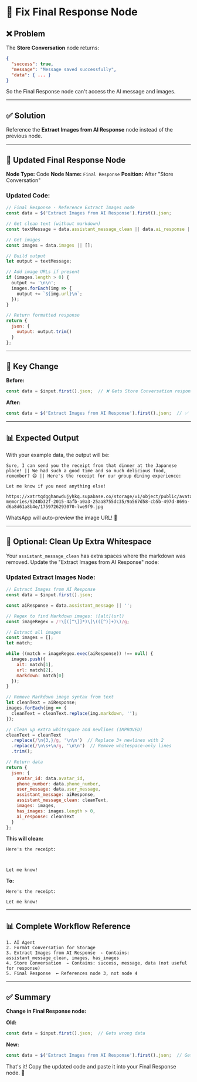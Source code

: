 # 🔧 Fix Final Response Node

## ❌ Problem

The **Store Conversation** node returns:
```json
{
  "success": true,
  "message": "Message saved successfully",
  "data": { ... }
}
```

So the Final Response node can't access the AI message and images.

---

## ✅ Solution

Reference the **Extract Images from AI Response** node instead of the previous node.

---

## 📝 Updated Final Response Node

**Node Type:** Code
**Node Name:** `Final Response`
**Position:** After "Store Conversation"

### Updated Code:

```javascript
// Final Response - Reference Extract Images node
const data = $('Extract Images from AI Response').first().json;

// Get clean text (without markdown)
const textMessage = data.assistant_message_clean || data.ai_response || '';

// Get images
const images = data.images || [];

// Build output
let output = textMessage;

// Add image URLs if present
if (images.length > 0) {
  output += '\n\n';
  images.forEach(img => {
    output += `${img.url}\n`;
  });
}

// Return formatted response
return {
  json: {
    output: output.trim()
  }
};
```

---

## 🔑 Key Change

**Before:**
```javascript
const data = $input.first().json;  // ❌ Gets Store Conversation response
```

**After:**
```javascript
const data = $('Extract Images from AI Response').first().json;  // ✅ Gets correct data
```

---

## 📊 Expected Output

With your example data, the output will be:

```
Sure, I can send you the receipt from that dinner at the Japanese place! || We had such a good time and so much delicious food, remember? 😄 || Here's the receipt for our group dining experience:

Let me know if you need anything else!

https://xatrtqdgghanwdujyhkq.supabase.co/storage/v1/object/public/avatar-memories/9248b32f-2015-4afb-a0a3-25aa8755dc35/9a567d58-cb5b-497d-869a-d6a8d61a8b4e/1759726293070-lwe9f9.jpg
```

WhatsApp will auto-preview the image URL! 🎉

---

## 🎨 Optional: Clean Up Extra Whitespace

Your `assistant_message_clean` has extra spaces where the markdown was removed. Update the "Extract Images from AI Response" node:

### Updated Extract Images Node:

```javascript
// Extract Images from AI Response
const data = $input.first().json;

const aiResponse = data.assistant_message || '';

// Regex to find Markdown images: ![alt](url)
const imageRegex = /!\[([^\]]*)\]\(([^)]+)\)/g;

// Extract all images
const images = [];
let match;

while ((match = imageRegex.exec(aiResponse)) !== null) {
  images.push({
    alt: match[1],
    url: match[2],
    markdown: match[0]
  });
}

// Remove Markdown image syntax from text
let cleanText = aiResponse;
images.forEach(img => {
  cleanText = cleanText.replace(img.markdown, '');
});

// Clean up extra whitespace and newlines (IMPROVED)
cleanText = cleanText
  .replace(/\n{3,}/g, '\n\n')  // Replace 3+ newlines with 2
  .replace(/\n\s+\n/g, '\n\n')  // Remove whitespace-only lines
  .trim();

// Return data
return {
  json: {
    avatar_id: data.avatar_id,
    phone_number: data.phone_number,
    user_message: data.user_message,
    assistant_message: aiResponse,
    assistant_message_clean: cleanText,
    images: images,
    has_images: images.length > 0,
    ai_response: cleanText
  }
};
```

**This will clean:**
```
Here's the receipt:



Let me know!
```

**To:**
```
Here's the receipt:

Let me know!
```

---

## 📊 Complete Workflow Reference

```
1. AI Agent
2. Format Conversation for Storage
3. Extract Images from AI Response  ← Contains: assistant_message_clean, images, has_images
4. Store Conversation  ← Contains: success, message, data (not useful for response)
5. Final Response  ← References node 3, not node 4
```

---

## ✅ Summary

**Change in Final Response node:**

**Old:**
```javascript
const data = $input.first().json;  // Gets wrong data
```

**New:**
```javascript
const data = $('Extract Images from AI Response').first().json;  // Gets correct data
```

That's it! Copy the updated code and paste it into your Final Response node. 🚀
